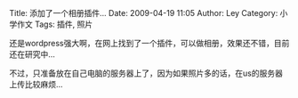Title: 添加了一个相册插件...
Date: 2009-04-19 11:05
Author: Ley
Category: 小学作文
Tags: 插件, 照片

还是wordpress强大啊，在网上找到了一个插件，可以做相册，效果还不错，目前还在研究中...

不过，只准备放在自己电脑的服务器上了，因为如果照片多的话，在us的服务器上传比较麻烦...
